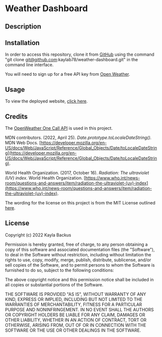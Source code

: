 # Weather Dashboard

## Description

## Installation
In order to access this repository, clone it from [GitHub](https://github.com/kaylab78/weather-dashboard) using the command "git clone git@github.com:kaylab78/weather-dashboard.git" in the command line interface.

You will need to sign up for a free API key from [Open Weather](https://home.openweathermap.org/users/sign_up).

## Usage
To view the deployed website, [click here](https://kaylab78.github.io/weather-dashboard/).

## Credits
The [OpenWeather One Call API](https://openweathermap.org/api/one-call-api) is used in this project.

MDN contributors. (2022, April 25). *Date.prototype.toLocaleDateString().* MDN Web Docs. [https://developer.mozilla.org/en-US/docs/Web/JavaScript/Reference/Global_Objects/Date/toLocaleDateString](https://developer.mozilla.org/en-US/docs/Web/JavaScript/Reference/Global_Objects/Date/toLocaleDateString).

World Health Organization. (2017, October 16). *Radiation: The ultraviolet (UV) index.* World Health Organization. [https://www.who.int/news-room/questions-and-answers/item/radiation-the-ultraviolet-(uv)-index](https://www.who.int/news-room/questions-and-answers/item/radiation-the-ultraviolet-(uv)-index).

The wording for the license on this project is from the MIT License outlined [here](https://choosealicense.com/licenses/mit/).

## License
Copyright (c) 2022 Kayla Backus

Permission is hereby granted, free of charge, to any person obtaining a copy of this software and associated documentation files (the "Software"), to deal in the Software without restriction, including without limitation the rights to use, copy, modify, merge, publish, distribute, sublicense, and/or sell copies of the Software, and to permit persons to whom the Software is furnished to do so, subject to the following conditions:

The above copyright notice and this permission notice shall be included in all copies or substantial portions of the Software.

THE SOFTWARE IS PROVIDED "AS IS", WITHOUT WARRANTY OF ANY KIND, EXPRESS OR IMPLIED, INCLUDING BUT NOT LIMITED TO THE WARRANTIES OF MERCHANTABILITY, FITNESS FOR A PARTICULAR PURPOSE AND NONINFRINGEMENT. IN NO EVENT SHALL THE AUTHORS OR COPYRIGHT HOLDERS BE LIABLE FOR ANY CLAIM, DAMAGES OR OTHER LIABILITY, WHETHER IN AN ACTION OF CONTRACT, TORT OR OTHERWISE, ARISING FROM, OUT OF OR IN CONNECTION WITH THE SOFTWARE OR THE USE OR OTHER DEALINGS IN THE SOFTWARE.